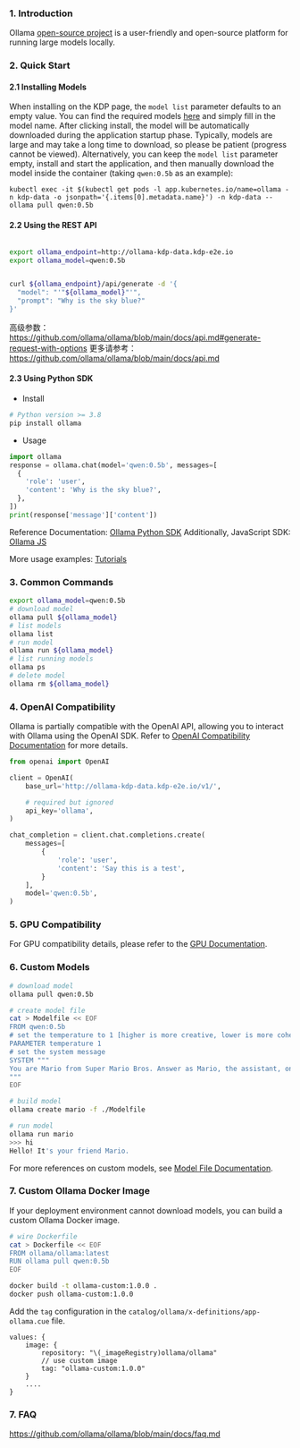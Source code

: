 ### 1. Introduction
Ollama [open-source project](https://github.com/ollama/ollama) is a user-friendly and open-source platform for running large models locally.

### 2. Quick Start

#### 2.1 Installing Models
When installing on the KDP page, the `model list` parameter defaults to an empty value. You can find the required models [here](https://ollama.com/library) and simply fill in the model name. After clicking install, the model will be automatically downloaded during the application startup phase. Typically, models are large and may take a long time to download, so please be patient (progress cannot be viewed). Alternatively, you can keep the `model list` parameter empty, install and start the application, and then manually download the model inside the container (taking `qwen:0.5b` as an example):
```shell
kubectl exec -it $(kubectl get pods -l app.kubernetes.io/name=ollama -n kdp-data -o jsonpath='{.items[0].metadata.name}') -n kdp-data -- ollama pull qwen:0.5b
```

#### 2.2 Using the REST API

```bash

export ollama_endpoint=http://ollama-kdp-data.kdp-e2e.io
export ollama_model=qwen:0.5b


curl ${ollama_endpoint}/api/generate -d '{
  "model": "'"${ollama_model}"'",
  "prompt": "Why is the sky blue?"
}'

```
高级参数：https://github.com/ollama/ollama/blob/main/docs/api.md#generate-request-with-options
更多请参考： https://github.com/ollama/ollama/blob/main/docs/api.md


#### 2.3 Using  Python SDK

- Install

```sh
# Python version >= 3.8
pip install ollama
```

- Usage

```python
import ollama
response = ollama.chat(model='qwen:0.5b', messages=[
  {
    'role': 'user',
    'content': 'Why is the sky blue?',
  },
])
print(response['message']['content'])
```
Reference Documentation: [Ollama Python SDK](https://github.com/ollama/ollama-python)
Additionally, JavaScript SDK: [Ollama JS](https://github.com/ollama/ollama-js)

More usage examples: [Tutorials](https://github.com/ollama/ollama/blob/main/docs/tutorials.md)

### 3. Common Commands
```bash
export ollama_model=qwen:0.5b
# download model
ollama pull ${ollama_model}
# list models
ollama list 
# run model
ollama run ${ollama_model}
# list running models
ollama ps
# delete model
ollama rm ${ollama_model}

```
### 4. OpenAI Compatibility
Ollama is partially compatible with the OpenAI API, allowing you to interact with Ollama using the OpenAI SDK. Refer to [OpenAI Compatibility Documentation](https://github.com/ollama/ollama/blob/main/docs/openai.md) for more details.

```py
from openai import OpenAI

client = OpenAI(
    base_url='http://ollama-kdp-data.kdp-e2e.io/v1/',

    # required but ignored
    api_key='ollama',
)

chat_completion = client.chat.completions.create(
    messages=[
        {
            'role': 'user',
            'content': 'Say this is a test',
        }
    ],
    model='qwen:0.5b',
)
```

### 5. GPU Compatibility
For GPU compatibility details, please refer to the [GPU Documentation](https://github.com/ollama/ollama/blob/main/docs/gpu.md).

### 6. Custom Models

```bash
# download model
ollama pull qwen:0.5b

# create model file
cat > Modelfile << EOF
FROM qwen:0.5b
# set the temperature to 1 [higher is more creative, lower is more coherent]
PARAMETER temperature 1
# set the system message
SYSTEM """
You are Mario from Super Mario Bros. Answer as Mario, the assistant, only.
"""
EOF

# build model
ollama create mario -f ./Modelfile

# run model
ollama run mario
>>> hi
Hello! It's your friend Mario.
```

For more references on custom models, see [Model File Documentation](https://github.com/ollama/ollama/blob/main/docs/modelfile.md).

### 7. Custom Ollama Docker Image
If your deployment environment cannot download models, you can build a custom Ollama Docker image.

```bash
# wire Dockerfile
cat > Dockerfile << EOF
FROM ollama/ollama:latest
RUN ollama pull qwen:0.5b
EOF

docker build -t ollama-custom:1.0.0 .
docker push ollama-custom:1.0.0
```

Add the `tag` configuration in the `catalog/ollama/x-definitions/app-ollama.cue` file.

```cue
values: {
	image: {
	    repository: "\(_imageRegistry)ollama/ollama"
        // use custom image
        tag: "ollama-custom:1.0.0"
	}
    ....
}
```

### 7. FAQ
https://github.com/ollama/ollama/blob/main/docs/faq.md

